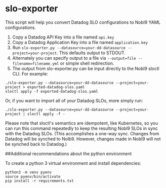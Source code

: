 # slo-exporter

This script will help you convert Datadog SLO configurations to Nobl9
YAML configurations.

1. Copy a Datadog API Key into a file named `api.key`
2. Copy a Datadog Application Key into a file named `application.key`
3. Run `slo-exporter.py --datasource=your-dd-datasource --project=your-project`. This defaults output
   to STDOUT.
4. Alternately you can specify output to a file via
   `--output=file --filename=filename.yml` or simple shell redirection.
5. The output from slo-exporter.py can be input directly to the Nobl9 sloctl CLI. For example:
```shell script
./slo-exporter.py --datasource=your-dd-datasource --project=your-project > exported-datadog-slos.yaml
sloctl apply -f exported-datadog-slos.yaml
```
Or, if you want to import all of your Datadog SLOs, more simply run:   
```shell script
./slo-exporter.py --datasource=your-dd-datasource --project=your-project | sloctl apply -f -
```
Please note that sloctl's semantics are idempotent, like Kubernetes, so you can run this command repeatedly to keep the resulting Nobl9 SLOs in sync with the Datadog SLOs. (This accomplishes a one-way sync. Changes from Datadog will be synched to Nolb9. However, changes made in Nobl9 will not be synched back to Datadog.)

##Additional recommendations about the python environment

To create a python 3 virtual environment and install dependencies:
```shell script
python3 -m venv pyenv
source pyenv/bin/activate
pip install -r requirements.txt
```
